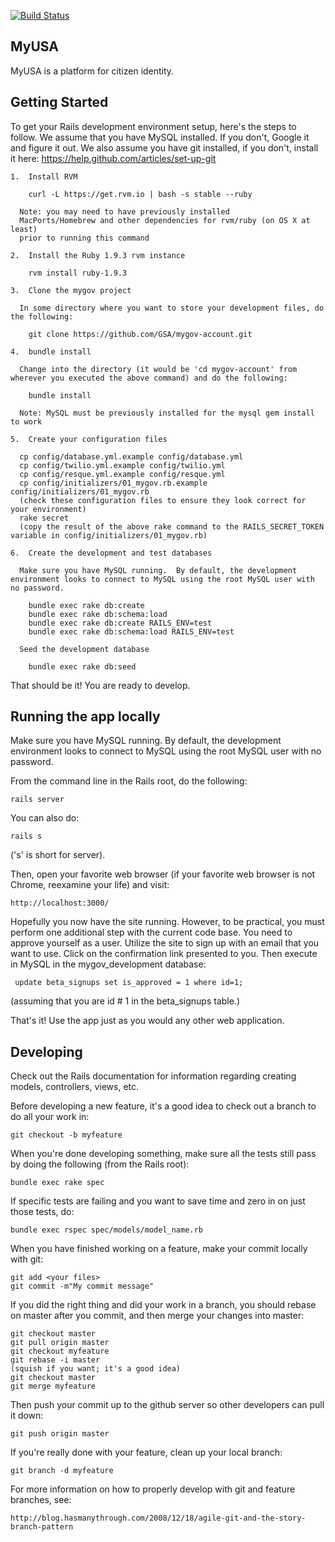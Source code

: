 [![Build Status](https://api.travis-ci.org/GSA/mygov-account.png?branch=master)](http://travis-ci.org/GSA/mygov-account)

## MyUSA

MyUSA is a platform for citizen identity.

## Getting Started

To get your Rails development environment setup, here's the steps to follow.
We assume that you have MySQL installed.  If you don't, Google it and figure
it out.  We also assume you have git installed, if you don't, install it here:
https://help.github.com/articles/set-up-git

    1.  Install RVM

        curl -L https://get.rvm.io | bash -s stable --ruby

      Note: you may need to have previously installed
      MacPorts/Homebrew and other dependencies for rvm/ruby (on OS X at least)
      prior to running this command

    2.  Install the Ruby 1.9.3 rvm instance

        rvm install ruby-1.9.3

    3.  Clone the mygov project

      In some directory where you want to store your development files, do the following:

        git clone https://github.com/GSA/mygov-account.git

    4.  bundle install

      Change into the directory (it would be 'cd mygov-account' from wherever you executed the above command) and do the following:

        bundle install

      Note: MySQL must be previously installed for the mysql gem install to work

    5.  Create your configuration files

      cp config/database.yml.example config/database.yml
      cp config/twilio.yml.example config/twilio.yml
      cp config/resque.yml.example config/resque.yml
      cp config/initializers/01_mygov.rb.example config/initializers/01_mygov.rb
      (check these configuration files to ensure they look correct for your environment)
      rake secret
      (copy the result of the above rake command to the RAILS_SECRET_TOKEN variable in config/initializers/01_mygov.rb)

    6.  Create the development and test databases

      Make sure you have MySQL running.  By default, the development environment looks to connect to MySQL using the root MySQL user with no password.

        bundle exec rake db:create
        bundle exec rake db:schema:load
        bundle exec rake db:create RAILS_ENV=test
        bundle exec rake db:schema:load RAILS_ENV=test

      Seed the development database

        bundle exec rake db:seed

That should be it!  You are ready to develop.

## Running the app locally

Make sure you have MySQL running.  By default, the development environment
looks to connect to MySQL using the root MySQL user with no password.

From the command line in the Rails root, do the following:

    rails server

You can also do:

    rails s

('s' is short for server).

Then, open your favorite web browser (if your favorite web browser is not
Chrome, reexamine your life) and visit:

    http://localhost:3000/

Hopefully you now have the site running.  However, to be practical, you must perform
one additional step with the current code base.  You need to approve yourself as
a user.  Utilize the site to sign up with an email that you want to use.  Click on
the confirmation link presented to you.  Then execute in MySQL in the mygov_development database:

     update beta_signups set is_approved = 1 where id=1;

(assuming that you are id # 1 in the beta_signups table.)

That's it!  Use the app just as you would any other web application.

## Developing

Check out the Rails documentation for information regarding creating models,
controllers, views, etc.

Before developing a new feature, it's a good idea to check out a branch to do
all your work in:

    git checkout -b myfeature

When you're done developing something, make sure all the tests still pass by
doing the following (from the Rails root):

    bundle exec rake spec

If specific tests are failing and you want to save time and zero in on just
those tests, do:

    bundle exec rspec spec/models/model_name.rb

When you have finished working on a feature, make your commit locally with
git:

    git add <your files>
    git commit -m"My commit message"

If you did the right thing and did your work in a branch, you should rebase on
master after you commit, and then merge your changes into master:

    git checkout master
    git pull origin master
    git checkout myfeature
    git rebase -i master
    (squish if you want; it's a good idea)
    git checkout master
    git merge myfeature

Then push your commit up to the github server so other developers can pull it
down:

    git push origin master

If you're really done with your feature, clean up your local branch:

    git branch -d myfeature

For more information on how to properly develop with git and feature branches,
see:

    http://blog.hasmanythrough.com/2008/12/18/agile-git-and-the-story-branch-pattern

